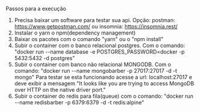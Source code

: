 Passos para a execução

1. Precisa baixar um software para testar sua api.
   Opção: postman: https://www.getpostman.com/
   ou insomnia: https://insomnia.rest/
2. Instalar o yarn o npm(dependency management)
3. Baixar os pacotes com o comando "yarn" ou o "npm install"
4. Subir o container com o banco relacional postgres. Com o comando:
   "docker run --name database -e POSTGRES_PASSWORD=docker -p 5432:5432 -d postgres"
5. Subir o container com banco não relacional MONGODB. Com o comando:
   "docker run --name mongobarber -p 27017:27017 -d -t mongo"
   Para testar se esta funcionando acesse a url: localhost:27017 e deve exibir a mensagem
   "It looks like you are trying to access MongoDB over HTTP on the native driver port."
6. Subir o container do redis para fila(queue) com o comando:
   "docker run --name redisbarber -p 6379:6379 -d -t redis:alpine"
